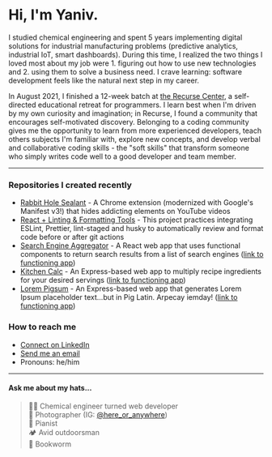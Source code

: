 # Hi, I'm Yaniv.

I studied chemical engineering and spent 5 years implementing digital solutions for industrial manufacturing problems (predictive analytics, industrial IoT, smart dashboards). During this time, I realized the two things I loved most about my job were 1. figuring out how to use new technologies and 2. using them to solve a business need. I crave learning: software development feels like the natural next step in my career.

In August 2021, I finished a 12-week batch at [the Recurse Center](https://www.recurse.com/), a self-directed educational retreat for programmers. I learn best when I'm driven by my own curiosity and imagination; in Recurse, I found a community that encourages self-motivated discovery. Belonging to a coding community gives me the opportunity to learn from more experienced developers, teach others subjects I'm familiar with, explore new concepts, and develop verbal and collaborative coding skills - the "soft skills" that transform someone who simply writes code well to a good developer and team member.

---

### Repositories I created recently
- [Rabbit Hole Sealant](https://github.com/ezeYaniv/rabbit-hole-sealant) - A Chrome extension (modernized with Google's Manifest v3!) that hides addicting elements on YouTube videos
- [React + Linting & Formatting Tools](https://github.com/ezeYaniv/linting-format-automation-example) - This project practices integrating ESLint, Prettier, lint-staged and husky to automatically review and format code before or after git actions
- [Search Engine Aggregator](https://github.com/ezeYaniv/react-search-aggregator) - A React web app that uses functional components to return search results from a list of search engines ([link to functioning app](https://vercel.com/ezeyaniv/react-search-aggregator))
- [Kitchen Calc](https://github.com/ezeYaniv/kitchen-calc) - An Express-based web app to multiply recipe ingredients for your desired servings ([link to functioning app](https://kitchen-calc.herokuapp.com/))
- [Lorem Pigsum](https://github.com/ezeYaniv/lorem-pigsum) - An Express-based web app that generates Lorem Ipsum placeholder text...but in Pig Latin. Arpecay iemday! ([link to functioning app](https://lorem-pigsum.herokuapp.com/))

### How to reach me
- [Connect on LinkedIn](https://www.linkedin.com/in/yaniv-brener)
- [Send me an email](mailto:brener.yaniv@gmail.com)
- Pronouns: he/him

---

#### Ask me about my hats...
>👨‍🔬 Chemical engineer turned web developer   
>📸 Photographer (IG: [@here_or_anywhere](https://www.instagram.com/here_or_anywhere/))  
>🎹 Pianist  
>🏕️ Avid outdoorsman  
>🐛 Bookworm
<!-- plant dad -->
